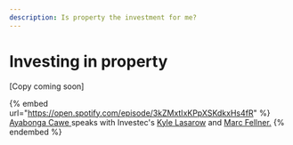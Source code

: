 ```yaml
---
description: Is property the investment for me?
---
```


# Investing in property

\[Copy coming soon]

{% embed url="https://open.spotify.com/episode/3kZMxtIxKPpXSKdkxHs4fR" %}
[Ayabonga Cawe ](https://www.linkedin.com/in/ayabonga-cawe-70942746/?originalSubdomain=za)speaks with Investec's [Kyle Lasarow](https://www.linkedin.com/in/kylelasarow/) and [Marc Fellner.](https://www.linkedin.com/in/marc-fellner-1244b2103/?originalSubdomain=za)
{% endembed %}
